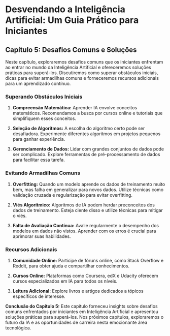 # Desvendando a Inteligência Artificial: Um Guia Prático para Iniciantes

## Capítulo 5: Desafios Comuns e Soluções

Neste capítulo, exploraremos desafios comuns que os iniciantes enfrentam ao entrar no mundo da Inteligência Artificial e ofereceremos soluções práticas para superá-los. Discutiremos como superar obstáculos iniciais, dicas para evitar armadilhas comuns e forneceremos recursos adicionais para um aprendizado contínuo.

### Superando Obstáculos Iniciais

1. **Compreensão Matemática:** Aprender IA envolve conceitos matemáticos. Recomendamos a busca por cursos online e tutoriais que simplifiquem esses conceitos.

2. **Seleção de Algoritmos:** A escolha do algoritmo certo pode ser desafiadora. Experimente diferentes algoritmos em projetos pequenos para ganhar experiência.

3. **Gerenciamento de Dados:** Lidar com grandes conjuntos de dados pode ser complicado. Explore ferramentas de pré-processamento de dados para facilitar essa tarefa.

### Evitando Armadilhas Comuns

1. **Overfitting:** Quando um modelo aprende os dados de treinamento muito bem, mas falha em generalizar para novos dados. Utilize técnicas como validação cruzada e regularização para evitar overfitting.

2. **Viés Algorítmico:** Algoritmos de IA podem herdar preconceitos dos dados de treinamento. Esteja ciente disso e utilize técnicas para mitigar o viés.

3. **Falta de Avaliação Contínua:** Avalie regularmente o desempenho dos modelos em dados não vistos. Aprender com os erros é crucial para aprimorar suas habilidades.

### Recursos Adicionais

1. **Comunidade Online:** Participe de fóruns online, como Stack Overflow e Reddit, para obter ajuda e compartilhar conhecimentos.

2. **Cursos Online:** Plataformas como Coursera, edX e Udacity oferecem cursos especializados em IA para todos os níveis.

3. **Leitura Adicional:** Explore livros e artigos dedicados a tópicos específicos de interesse.

**Conclusão do Capítulo 5:**
Este capítulo forneceu insights sobre desafios comuns enfrentados por iniciantes em Inteligência Artificial e apresentou soluções práticas para superá-los. Nos próximos capítulos, exploraremos o futuro da IA e as oportunidades de carreira nesta emocionante área tecnológica.
